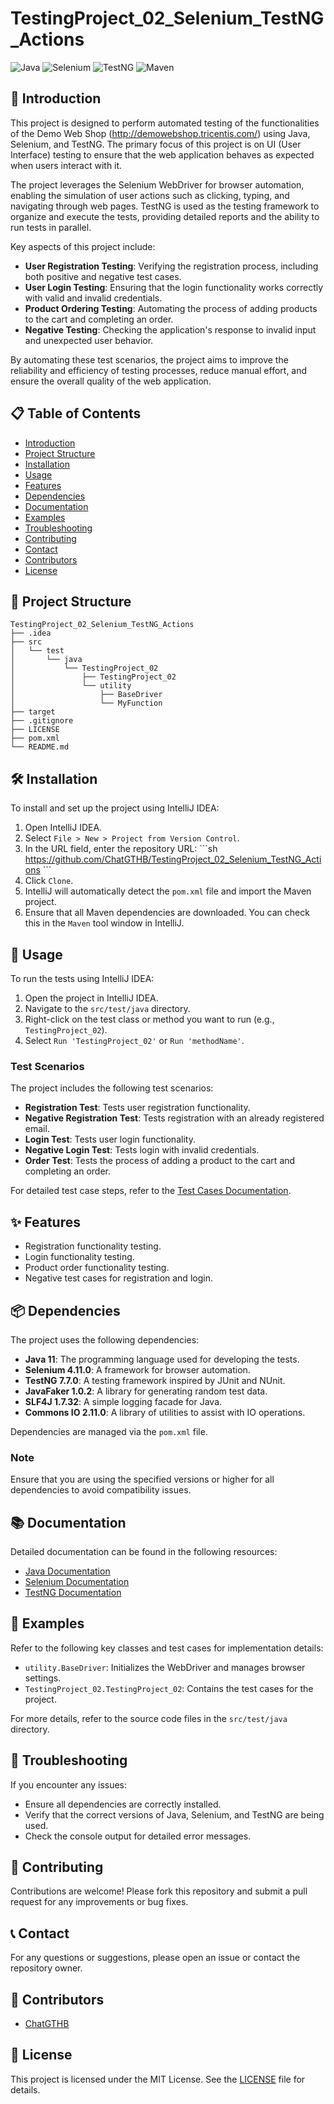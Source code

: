 
# TestingProject_02_Selenium_TestNG_Actions

![Java](https://img.shields.io/badge/Java-ED8B00?style=for-the-badge&logo=java&logoColor=white)
![Selenium](https://img.shields.io/badge/Selenium-43B02A?style=for-the-badge&logo=selenium&logoColor=white)
![TestNG](https://img.shields.io/badge/TestNG-FF7300?style=for-the-badge&logo=testng&logoColor=white)
![Maven](https://img.shields.io/badge/Maven-C71A36?style=for-the-badge&logo=apache-maven&logoColor=white)

## 🚀 Introduction
This project is designed to perform automated testing of the functionalities of the Demo Web Shop (http://demowebshop.tricentis.com/) using Java, Selenium, and TestNG. The primary focus of this project is on UI (User Interface) testing to ensure that the web application behaves as expected when users interact with it.

The project leverages the Selenium WebDriver for browser automation, enabling the simulation of user actions such as clicking, typing, and navigating through web pages. TestNG is used as the testing framework to organize and execute the tests, providing detailed reports and the ability to run tests in parallel.

Key aspects of this project include:
- **User Registration Testing**: Verifying the registration process, including both positive and negative test cases.
- **User Login Testing**: Ensuring that the login functionality works correctly with valid and invalid credentials.
- **Product Ordering Testing**: Automating the process of adding products to the cart and completing an order.
- **Negative Testing**: Checking the application's response to invalid input and unexpected user behavior.

By automating these test scenarios, the project aims to improve the reliability and efficiency of testing processes, reduce manual effort, and ensure the overall quality of the web application.

## 📋 Table of Contents
- [Introduction](#introduction)
- [Project Structure](#project-structure)
- [Installation](#installation)
- [Usage](#usage)
- [Features](#features)
- [Dependencies](#dependencies)
- [Documentation](#documentation)
- [Examples](#examples)
- [Troubleshooting](#troubleshooting)
- [Contributing](#contributing)
- [Contact](#contact)
- [Contributors](#contributors)
- [License](#license)

## 📂 Project Structure
```
TestingProject_02_Selenium_TestNG_Actions
├── .idea
├── src
│   └── test
│       └── java
│           └── TestingProject_02
│               ├── TestingProject_02
│               └── utility
│                   ├── BaseDriver
│                   └── MyFunction
├── target
├── .gitignore
├── LICENSE
├── pom.xml
└── README.md
```

## 🛠️ Installation
To install and set up the project using IntelliJ IDEA:

1. Open IntelliJ IDEA.
2. Select `File > New > Project from Version Control`.
3. In the URL field, enter the repository URL:
   \`\`\`sh
   https://github.com/ChatGTHB/TestingProject_02_Selenium_TestNG_Actions
   \`\`\`
4. Click `Clone`.
5. IntelliJ will automatically detect the `pom.xml` file and import the Maven project.
6. Ensure that all Maven dependencies are downloaded. You can check this in the `Maven` tool window in IntelliJ.

## 🚀 Usage
To run the tests using IntelliJ IDEA:

1. Open the project in IntelliJ IDEA.
2. Navigate to the `src/test/java` directory.
3. Right-click on the test class or method you want to run (e.g., `TestingProject_02`).
4. Select `Run 'TestingProject_02'` or `Run 'methodName'`.

### Test Scenarios
The project includes the following test scenarios:

- **Registration Test**: Tests user registration functionality.
- **Negative Registration Test**: Tests registration with an already registered email.
- **Login Test**: Tests user login functionality.
- **Negative Login Test**: Tests login with invalid credentials.
- **Order Test**: Tests the process of adding a product to the cart and completing an order.

For detailed test case steps, refer to the [Test Cases Documentation](./src/test/java/TestingProject_02/TestingProject_02.java).

## ✨ Features
- Registration functionality testing.
- Login functionality testing.
- Product order functionality testing.
- Negative test cases for registration and login.

## 📦 Dependencies
The project uses the following dependencies:

- **Java 11**: The programming language used for developing the tests.
- **Selenium 4.11.0**: A framework for browser automation.
- **TestNG 7.7.0**: A testing framework inspired by JUnit and NUnit.
- **JavaFaker 1.0.2**: A library for generating random test data.
- **SLF4J 1.7.32**: A simple logging facade for Java.
- **Commons IO 2.11.0**: A library of utilities to assist with IO operations.

Dependencies are managed via the `pom.xml` file.

### Note
Ensure that you are using the specified versions or higher for all dependencies to avoid compatibility issues.

## 📚 Documentation
Detailed documentation can be found in the following resources:
- [Java Documentation](https://docs.oracle.com/en/java/)
- [Selenium Documentation](https://www.selenium.dev/documentation/)
- [TestNG Documentation](https://testng.org/doc/)

## 📂 Examples
Refer to the following key classes and test cases for implementation details:

- `utility.BaseDriver`: Initializes the WebDriver and manages browser settings.
- `TestingProject_02.TestingProject_02`: Contains the test cases for the project.

For more details, refer to the source code files in the `src/test/java` directory.

## 🐛 Troubleshooting
If you encounter any issues:
- Ensure all dependencies are correctly installed.
- Verify that the correct versions of Java, Selenium, and TestNG are being used.
- Check the console output for detailed error messages.

## 🤝 Contributing
Contributions are welcome! Please fork this repository and submit a pull request for any improvements or bug fixes.

## 📞 Contact
For any questions or suggestions, please open an issue or contact the repository owner.

## 👥 Contributors
- [ChatGTHB](https://github.com/ChatGTHB)

## 📄 License
This project is licensed under the MIT License. See the [LICENSE](LICENSE) file for details.
